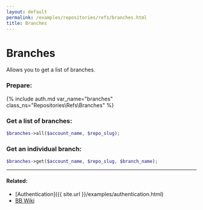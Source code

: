 ```yaml
---
layout: default
permalink: /examples/repositories/refs/branches.html
title: Branches
---
```


# Branches

Allows you to get a list of branches.

### Prepare:
{% include auth.md var_name="branches" class_ns="Repositories\Refs\Branches" %}

### Get a list of branches:

```php
$branches->all($account_name, $repo_slug);
```

### Get an individual branch:

```php
$branches->get($account_name, $repo_slug, $branch_name);
```

----

#### Related:
  * [Authentication]({{ site.url }}/examples/authentication.html)
  * [BB Wiki](https://confluence.atlassian.com/display/BITBUCKET/src+Resources)
